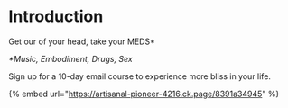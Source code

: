 # Introduction

Get our of your head, take your MEDS\*

_\*Music, Embodiment, Drugs, Sex_

Sign up for a 10-day email course to experience more bliss in your life.

{% embed url="https://artisanal-pioneer-4216.ck.page/8391a34945" %}
